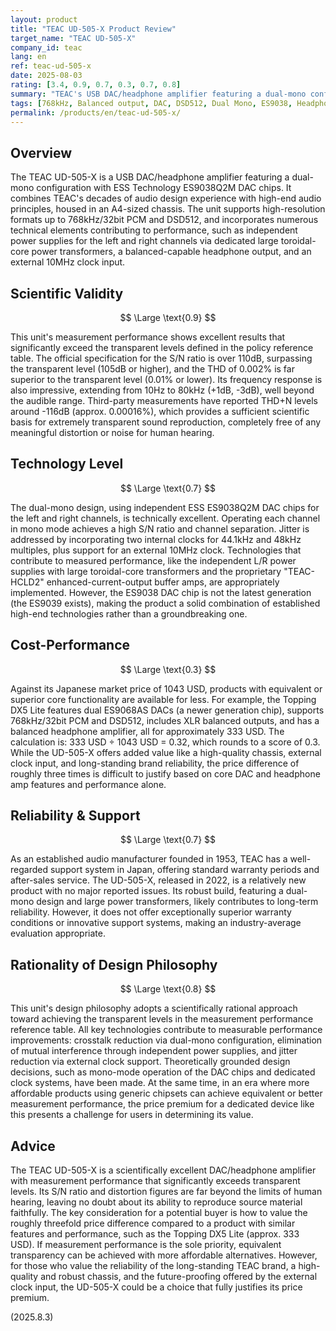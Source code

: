 ```yaml
---
layout: product
title: "TEAC UD-505-X Product Review"
target_name: "TEAC UD-505-X"
company_id: teac
lang: en
ref: teac-ud-505-x
date: 2025-08-03
rating: [3.4, 0.9, 0.7, 0.3, 0.7, 0.8]
summary: "TEAC's USB DAC/headphone amplifier featuring a dual-mono configuration with ESS ES9038Q2M DAC chips. While its measurement performance is excellent, significantly exceeding transparent levels, it faces cost-performance challenges compared to products with equivalent features and performance."
tags: [768kHz, Balanced output, DAC, DSD512, Dual Mono, ES9038, Headphone amplifier, USB DAC]
permalink: /products/en/teac-ud-505-x/
---
```

## Overview

The TEAC UD-505-X is a USB DAC/headphone amplifier featuring a dual-mono configuration with ESS Technology ES9038Q2M DAC chips. It combines TEAC's decades of audio design experience with high-end audio principles, housed in an A4-sized chassis. The unit supports high-resolution formats up to 768kHz/32bit PCM and DSD512, and incorporates numerous technical elements contributing to performance, such as independent power supplies for the left and right channels via dedicated large toroidal-core power transformers, a balanced-capable headphone output, and an external 10MHz clock input.

## Scientific Validity

$$ \Large \text{0.9} $$

This unit's measurement performance shows excellent results that significantly exceed the transparent levels defined in the policy reference table. The official specification for the S/N ratio is over 110dB, surpassing the transparent level (105dB or higher), and the THD of 0.002% is far superior to the transparent level (0.01% or lower). Its frequency response is also impressive, extending from 10Hz to 80kHz (+1dB, -3dB), well beyond the audible range. Third-party measurements have reported THD+N levels around -116dB (approx. 0.00016%), which provides a sufficient scientific basis for extremely transparent sound reproduction, completely free of any meaningful distortion or noise for human hearing.

## Technology Level

$$ \Large \text{0.7} $$

The dual-mono design, using independent ESS ES9038Q2M DAC chips for the left and right channels, is technically excellent. Operating each channel in mono mode achieves a high S/N ratio and channel separation. Jitter is addressed by incorporating two internal clocks for 44.1kHz and 48kHz multiples, plus support for an external 10MHz clock. Technologies that contribute to measured performance, like the independent L/R power supplies with large toroidal-core transformers and the proprietary "TEAC-HCLD2" enhanced-current-output buffer amps, are appropriately implemented. However, the ES9038 DAC chip is not the latest generation (the ES9039 exists), making the product a solid combination of established high-end technologies rather than a groundbreaking one.

## Cost-Performance

$$ \Large \text{0.3} $$

Against its Japanese market price of 1043 USD, products with equivalent or superior core functionality are available for less. For example, the Topping DX5 Lite features dual ES9068AS DACs (a newer generation chip), supports 768kHz/32bit PCM and DSD512, includes XLR balanced outputs, and has a balanced headphone amplifier, all for approximately 333 USD. The calculation is: 333 USD ÷ 1043 USD = 0.32, which rounds to a score of 0.3. While the UD-505-X offers added value like a high-quality chassis, external clock input, and long-standing brand reliability, the price difference of roughly three times is difficult to justify based on core DAC and headphone amp features and performance alone.

## Reliability & Support

$$ \Large \text{0.7} $$

As an established audio manufacturer founded in 1953, TEAC has a well-regarded support system in Japan, offering standard warranty periods and after-sales service. The UD-505-X, released in 2022, is a relatively new product with no major reported issues. Its robust build, featuring a dual-mono design and large power transformers, likely contributes to long-term reliability. However, it does not offer exceptionally superior warranty conditions or innovative support systems, making an industry-average evaluation appropriate.

## Rationality of Design Philosophy

$$ \Large \text{0.8} $$

This unit's design philosophy adopts a scientifically rational approach toward achieving the transparent levels in the measurement performance reference table. All key technologies contribute to measurable performance improvements: crosstalk reduction via dual-mono configuration, elimination of mutual interference through independent power supplies, and jitter reduction via external clock support. Theoretically grounded design decisions, such as mono-mode operation of the DAC chips and dedicated clock systems, have been made. At the same time, in an era where more affordable products using generic chipsets can achieve equivalent or better measurement performance, the price premium for a dedicated device like this presents a challenge for users in determining its value.

## Advice

The TEAC UD-505-X is a scientifically excellent DAC/headphone amplifier with measurement performance that significantly exceeds transparent levels. Its S/N ratio and distortion figures are far beyond the limits of human hearing, leaving no doubt about its ability to reproduce source material faithfully. The key consideration for a potential buyer is how to value the roughly threefold price difference compared to a product with similar features and performance, such as the Topping DX5 Lite (approx. 333 USD). If measurement performance is the sole priority, equivalent transparency can be achieved with more affordable alternatives. However, for those who value the reliability of the long-standing TEAC brand, a high-quality and robust chassis, and the future-proofing offered by the external clock input, the UD-505-X could be a choice that fully justifies its price premium.

(2025.8.3)
